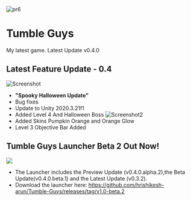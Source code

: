 ![pr6](https://user-images.githubusercontent.com/79392401/131157291-2ba969b1-6fa8-4f8e-8783-c1f238e9d72d.png)

# Tumble Guys
My latest game.
Latest Update v0.4.0

## Latest Feature Update - 0.4
![Screenshot](https://user-images.githubusercontent.com/79392401/139591933-9e960507-5739-4fad-a636-0f3e249ea6c0.png)
+ **"Spooky Halloween Update"**
+  Bug fixes
+  Update to Unity 2020.3.21f1
+  Added Level 4 And Halloween Boss
![Screenshot2](https://user-images.githubusercontent.com/79392401/139592155-f850f1ed-4615-406c-b356-779ed57686e2.png)
+  Added Skins Pumpkin Orange and Orange Glow
+  Level 3 Objective Bar Added

## Tumble Guys Launcher Beta 2 Out Now!
![](https://media.discordapp.net/attachments/902110099655512086/902487512344326164/unknown.png)
+ The Launcher includes the Preview Update (v0.4.0.alpha.2),the Beta Update(v0.4.0.beta.1) and the Latest Update (v0.3.2).
+ Download the launcher here: https://github.com/hrishikesh-arun/Tumble-Guys/releases/tag/v1.0-beta.2
